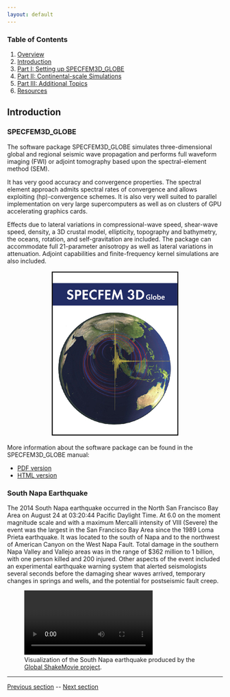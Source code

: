 ```yaml
---
layout: default
---
```


### Table of Contents
1. [Overview](/index.md)
2. [Introduction](/intro_specfem.md)
3. [Part I: Setting up SPECFEM3D_GLOBE](/setup_specfem3d.md)
4. [Part II: Continental-scale Simulations](/prepare_data.md)
5. [Part III: Additional Topics](/partIII.md)
6. [Resources](resources.md)


## Introduction

### SPECFEM3D_GLOBE <a name="specfem"></a>

The software package SPECFEM3D_GLOBE simulates three-dimensional global and
regional seismic wave propagation and performs full waveform imaging (FWI) or
adjoint tomography based upon the spectral-element method (SEM). 

It has very good accuracy and convergence properties. The spectral element
approach admits spectral rates of convergence and allows exploiting
(hp)-convergence schemes. It is also very well suited to parallel
implementation on very large supercomputers as well as on clusters of GPU
accelerating graphics cards.

Effects due to lateral variations in compressional-wave speed, shear-wave
speed, density, a 3D crustal model, ellipticity, topography and bathymetry, the
oceans, rotation, and self-gravitation are included. The package can
accommodate full 21-parameter anisotropy as well as lateral variations in attenuation.
Adjoint capabilities and finite-frequency kernel simulations are also included.


<p align="center">
  <img src="Fig/cover-small.jpeg" alt="SPECFEM3D_GLOBE">
</p>


More information about the software package can be found in the SPECFEM3D_GLOBE
manual:

* [PDF version](https://geodynamics.org/cig/software/specfem3d_globe/specfem3d_globe-manual.pdf)
* [HTML version](http://specfem3d-globe.readthedocs.io/en/latest/)


### South Napa Earthquake <a name="napa"></a>

The 2014 South Napa earthquake occurred in the North San Francisco Bay Area on
August 24 at 03:20:44 Pacific Daylight Time. At 6.0 on the moment magnitude
scale and with a maximum Mercalli intensity of VIII (Severe) the event was the
largest in the San Francisco Bay Area since the 1989 Loma Prieta earthquake. It
was located to the south of Napa and to the northwest of American Canyon on the
West Napa Fault. Total damage in the southern Napa Valley and Vallejo areas was
in the range of $362 million to 1 billion, with one person killed and 200
injured. Other aspects of the event included an experimental earthquake warning
system that alerted seismologists several seconds before the damaging shear
waves arrived, temporary changes in springs and wells, and the potential for
postseismic fault creep.

<figure>
  <video src="Fig/orange.mp4" controls preload></video>
  <figcaption>Visualization of the South Napa earthquake produced by the <a
  href="http://global.shakemovie.princeton.edu/home.jsp">Global
  ShakeMovie project</a>.</figcaption>
</figure>

---

[Previous section](/index.md) -- [Next section](/setup_specfem3d.md)
